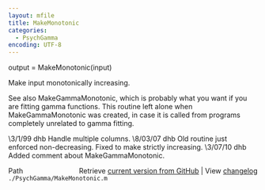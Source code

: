 ```yaml
---
layout: mfile
title: MakeMonotonic
categories:
  - PsychGamma
encoding: UTF-8
---
```


output = MakeMonotonic(input)

Make input monotonically increasing.

See also MakeGammaMonotonic, which is probably what you want if you are fitting
gamma functions.  This routine left alone when MakeGammaMonotonic was created,
in case it is called from programs completely unrelated to gamma fitting.

\3/1/99  dhb  Handle multiple columns.
\8/03/07 dhb  Old routine just enforced non-decreasing.  Fixed to make strictly increasing.
\3/07/10 dhb  Added comment about MakeGammaMonotonic.


<div class="code_header" style="text-align:right;">
  <span style="float:left;">Path&nbsp;&nbsp;</span> <span class="counter">Retrieve <a href=
  "https://raw.github.com/Psychtoolbox-3/Psychtoolbox-3/beta/./PsychGamma/MakeMonotonic.m">current version from GitHub</a> | View <a href=
  "https://github.com/Psychtoolbox-3/Psychtoolbox-3/commits/beta/./PsychGamma/MakeMonotonic.m">changelog</a></span>
</div>
<div class="code">
  <code>./PsychGamma/MakeMonotonic.m</code>
</div>
